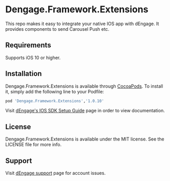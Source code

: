 # Dengage.Framework.Extensions


This repo makes it easy to integrate your native IOS app with dEngage. It provides components to send Carousel Push etc.

## Requirements

Supports iOS 10 or higher.

## Installation

Dengage.Framework.Extensions is available through [CocoaPods](https://cocoapods.org). To install
it, simply add the following line to your Podfile:

```ruby
pod 'Dengage.Framework.Extensions','1.0.10'
```

Visit [dEngage's IOS SDK Setup Guide](https://docs.dengage.com/push-sdk/ios) page in order to view documentation.

## License

Dengage.Framework.Extensions is available under the MIT license. See the LICENSE file for more info.

## Support

Visit [dEngage support](https://dengage.com) page for account issues.
